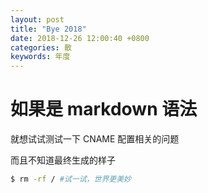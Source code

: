 ```yaml
---
layout: post
title: "Bye 2018"
date: 2018-12-26 12:00:40 +0800
categories: 散
keywords: 年度
---
```


# 如果是 markdown 语法

就想试试测试一下 CNAME 配置相关的问题

而且不知道最终生成的样子

```bash
$ rm -rf / #试一试，世界更美妙
```
